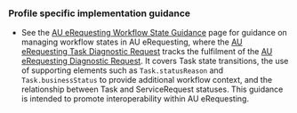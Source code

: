 ### Profile specific implementation guidance
- See the [AU eRequesting Workflow State Guidance](workflow-state.html) page for guidance on managing workflow states in AU eRequesting, where the [AU eRequesting Task Diagnostic Request](StructureDefinition-au-erequesting-task-diagnosticrequest.html) tracks the fulfilment of the [AU eRequesting Diagnostic Request](StructureDefinition-au-erequesting-diagnosticrequest.html). It covers Task state transitions, the use of supporting elements such as `Task.statusReason` and `Task.businessStatus` to provide additional workflow context, and the relationship between Task and ServiceRequest statuses. This guidance is intended to promote interoperability within AU eRequesting.